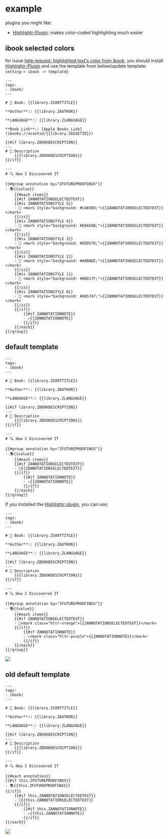 # example

plugins you might like:
- [Highlightr-Plugin](https://github.com/chetachiezikeuzor/Highlightr-Plugin): makes color-coded highlighting much easier

## ibook selected colors 

for issue [help request: highlighted text's color from ibook](https://github.com/bingryan/obsidian-ibook-plugin/issues/46), you should install [Highlightr-Plugin](https://github.com/chetachiezikeuzor/Highlightr-Plugin)
and use the template from below(update template: `setting-> ibook -> template`):

```
---
tags:
- ibook/
---

# 📔 Book: {{library.ZSORTTITLE}}

**Author**:: {{library.ZAUTHOR}}

**LANGUAGE**:: {{library.ZLANGUAGE}}

**Book Link**:: [Apple Books Link](ibooks://assetid/{{library.ZASSETID}})

{{#if library.ZBOOKDESCRIPTION}}
---
# 🧾 Description
	{{{library.ZBOOKDESCRIPTION}}}
{{/if}}

---
# 🔍 How I Discovered IT

{{#group annotation by="ZFUTUREPROOFING5"}}
- 📚{{value}}
	{{#each items}}
	{{#if ZANNOTATIONSELECTEDTEXT}}
	{{#is ZANNOTATIONSTYLE 5}}
	- 🎯 <mark style="background: #C4B3D9;">{{ZANNOTATIONSELECTEDTEXT}}</mark>
	{{/is}}
	{{#is ZANNOTATIONSTYLE 4}}
	- 🎯 <mark style="background: #E6A5AB;">{{ZANNOTATIONSELECTEDTEXT}}</mark>
	{{/is}}
	{{#is ZANNOTATIONSTYLE 3}}
	- 🎯 <mark style="background: #EDD570;">{{ZANNOTATIONSELECTEDTEXT}}</mark>
	{{/is}}
	{{#is ZANNOTATIONSTYLE 2}}
	- 🎯 <mark style="background: #A8BADE;">{{ZANNOTATIONSELECTEDTEXT}}</mark>
	{{/is}}
	{{#is ZANNOTATIONSTYLE 1}}
	- 🎯 <mark style="background: #B0D17F;">{{ZANNOTATIONSELECTEDTEXT}}</mark>
	{{/is}}
	{{#is ZANNOTATIONSTYLE 0}}
	- 🎯 <mark style="background: #E65747;">{{ZANNOTATIONSELECTEDTEXT}}</mark>
	{{/is}}
	{{/if}}
		{{#if ZANNOTATIONNOTE}}
		- ✍️{{ZANNOTATIONNOTE}}
		{{/if}}
	{{/each}}
{{/group}}
```


## default template

```
---
tags:
- ibook/
---

# 📔 Book: {{library.ZSORTTITLE}}

**Author**:: {{library.ZAUTHOR}}

**LANGUAGE**:: {{library.ZLANGUAGE}}

{{#if library.ZBOOKDESCRIPTION}}
---
# 🧾 Description
	{{{library.ZBOOKDESCRIPTION}}}
{{/if}}

---
# 🔍 How I Discovered IT

{{#group annotation by="ZFUTUREPROOFING5"}}
- 📚{{value}}
	{{#each items}}
	{{#if ZANNOTATIONSELECTEDTEXT}}
	- 🎯{{ZANNOTATIONSELECTEDTEXT}}
	{{/if}}
		{{#if ZANNOTATIONNOTE}}
		- ✍️{{ZANNOTATIONNOTE}}
		{{/if}}
	{{/each}}
{{/group}}
```

If you installed the [Highlightr plugin](https://github.com/chetachiezikeuzor/Highlightr-Plugin), you can use:

```
---
tags:
- ibook/
---

# 📔 Book: {{library.ZSORTTITLE}}

**Author**:: {{library.ZAUTHOR}}

**LANGUAGE**:: {{library.ZLANGUAGE}}

{{#if library.ZBOOKDESCRIPTION}}
---
# 🧾 Description
	{{{library.ZBOOKDESCRIPTION}}}
{{/if}}

---
# 🔍 How I Discovered IT

{{#group annotation by="ZFUTUREPROOFING5"}}
- 📚{{value}}
	{{#each items}}
	{{#if ZANNOTATIONSELECTEDTEXT}}
	- 🎯<mark class="hltr-orange">{{ZANNOTATIONSELECTEDTEXT}}</mark>
	{{/if}}
		{{#if ZANNOTATIONNOTE}}
		- ✍️<mark class="hltr-purple">{{ZANNOTATIONNOTE}}</mark>
		{{/if}}
	{{/each}}
{{/group}}
```


![](images/screenshot-2.png)


## old default template

```
---
tags:
- ibook/
---

# 📔 Book: {{library.ZSORTTITLE}}

**Author**:: {{library.ZAUTHOR}}

**LANGUAGE**:: {{library.ZLANGUAGE}}

{{#if library.ZBOOKDESCRIPTION}}
---
# 🧾 Description
	{{{library.ZBOOKDESCRIPTION}}}
{{/if}}

---
# 🔍 How I Discovered IT

{{#each annotation}}
{{#if this.ZFUTUREPROOFING5}}
- 📚{{this.ZFUTUREPROOFING5}}
{{/if}}
	{{#if this.ZANNOTATIONSELECTEDTEXT}}
	- 🎯{{this.ZANNOTATIONSELECTEDTEXT}}
	{{/if}}
		{{#if this.ZANNOTATIONNOTE}}
		- ✍️{{this.ZANNOTATIONNOTE}}
		{{/if}}
{{/each}}
```
![](images/screenshot-1.png)
